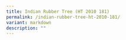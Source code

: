 ```yaml
---
title: Indian Rubber Tree (HT 2010 181)
permalink: /indian-rubber-tree-ht-2010-181/
variant: markdown
description: ""
---
```

